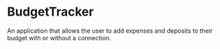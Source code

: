 # BudgetTracker
An application that allows the user to add expenses and deposits to their budget with or without a connection.
